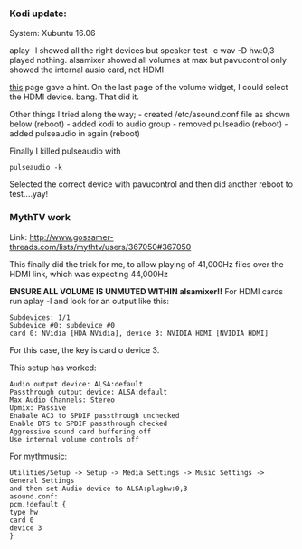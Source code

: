 ### Kodi update:

System: Xubuntu 16.06

aplay -l showed all the right devices but speaker-test -c wav -D hw:0,3
played nothing. alsamixer showed all volumes at max but pavucontrol only
showed the internal ausio card, not HDMI

[this](https://itsfoss.com/how-to-fix-no-sound-through-hdmi-in-external-monitor-in-ubuntu/)
page gave a hint. On the last page of the volume widget, I could select
the HDMI device. bang. That did it.

Other things I tried along the way; - created /etc/asound.conf file as
shown below (reboot) - added kodi to audio group - removed pulseadio
(reboot) - added pulseaudio in again (reboot)

Finally I killed pulseaudio with

`pulseaudio -k`

Selected the correct device with pavucontrol and then did another reboot
to test....yay\!

### MythTV work

Link: <http://www.gossamer-threads.com/lists/mythtv/users/367050#367050>

This finally did the trick for me, to allow playing of 41,000Hz files
over the HDMI link, which was expecting 44,000Hz

**ENSURE ALL VOLUME IS UNMUTED WITHIN alsamixer\!\!** For HDMI cards run
aplay -l and look for an output like this:

    Subdevices: 1/1
    Subdevice #0: subdevice #0
    card 0: NVidia [HDA NVidia], device 3: NVIDIA HDMI [NVIDIA HDMI]

For this case, the key is card o device 3.

This setup has worked:

    Audio output device: ALSA:default
    Passthrough output device: ALSA:default
    Max Audio Channels: Stereo
    Upmix: Passive
    Enabale AC3 to SPDIF passthrough unchecked
    Enable DTS to SPDIF passthrough checked
    Aggressive sound card buffering off
    Use internal volume controls off

For mythmusic:

    Utilities/Setup -> Setup -> Media Settings -> Music Settings ->
    General Settings
    and then set Audio device to ALSA:plughw:0,3
    asound.conf:
    pcm.!default {
    type hw
    card 0
    device 3
    }